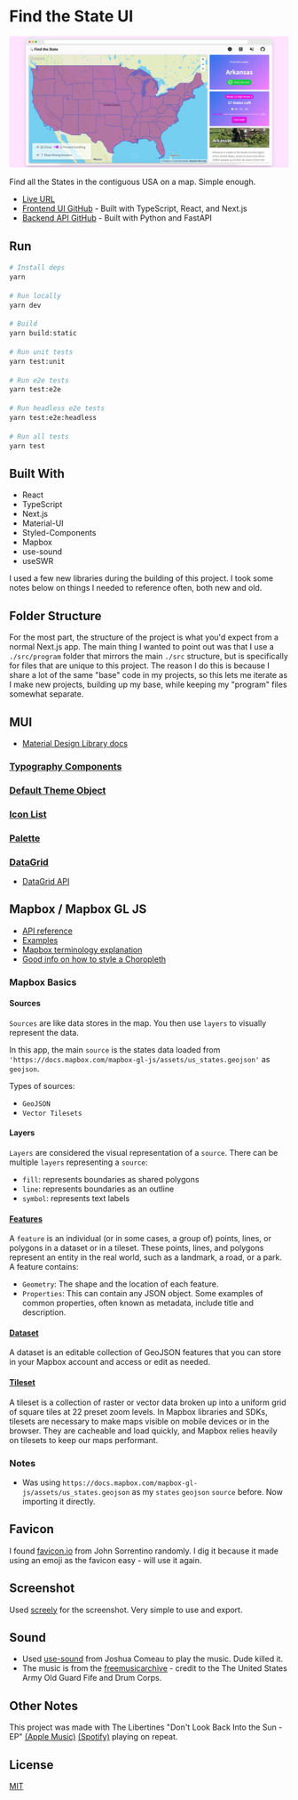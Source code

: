 # Find the State UI

[![Find the State](./public/screenshots/find-the-state.jpg)](https://find-the-state.netlify.app/)

Find all the States in the contiguous USA on a map. Simple enough.

- [Live URL](https://find-the-state.netlify.app/)
- [Frontend UI GitHub](https://github.com/johndatserakis/find-the-state-ui) - Built with TypeScript, React, and Next.js
- [Backend API GitHub](https://github.com/johndatserakis/find-the-state-api) - Built with Python and FastAPI

## Run

```bash
# Install deps
yarn

# Run locally
yarn dev

# Build
yarn build:static

# Run unit tests
yarn test:unit

# Run e2e tests
yarn test:e2e

# Run headless e2e tests
yarn test:e2e:headless

# Run all tests
yarn test
```

## Built With

- React
- TypeScript
- Next.js
- Material-UI
- Styled-Components
- Mapbox
- use-sound
- useSWR

I used a few new libraries during the building of this project. I took some notes below on things I needed to reference often, both new and old.

## Folder Structure

For the most part, the structure of the project is what you'd expect from a normal Next.js app. The main thing I wanted to point out was that I use a `./src/program` folder that mirrors the main `./src` structure, but is specifically for files that are unique to this project. The reason I do this is because I share a lot of the same "base" code in my projects, so this lets me iterate as I make new projects, building up my base, while keeping my "program" files somewhat separate.

## MUI

- [Material Design Library docs](https://material.io/components)

### [Typography Components](https://mui.com/components/typography/#component)

### [Default Theme Object](https://mui.com/customization/default-theme/?expand-path=$.typography#explore)

### [Icon List](https://mui.com/components/material-icons/)

### [Palette](https://mui.com/system/palette/#palette)

### [DataGrid](https://mui.com/components/data-grid/#mit-version)

- [DataGrid API](https://mui.com/api/data-grid/)

## Mapbox / Mapbox GL JS

- [API reference](https://docs.mapbox.com/mapbox-gl-js/api/)
- [Examples](https://docs.mapbox.com/mapbox-gl-js/example/)
- [Mapbox terminology explanation](https://stackoverflow.com/a/66379033/8014660)
- [Good info on how to style a Choropleth](https://dev.to/laney/mapbox-how-to-conditionally-style-features-based-on-covid-19-data-h78)

### Mapbox Basics

#### Sources

`Sources` are like data stores in the map. You then use `layers` to visually represent the data.

In this app, the main `source` is the states data loaded from `'https://docs.mapbox.com/mapbox-gl-js/assets/us_states.geojson'` as `geojson`.

Types of sources:

- `GeoJSON`
- `Vector Tilesets`

#### Layers

`Layers` are considered the visual representation of a `source`. There can be multiple `layers` representing a `source`:

- `fill`: represents boundaries as shared polygons
- `line`: represents boundaries as an outline
- `symbol`: represents text labels

#### [Features](https://docs.mapbox.com/help/glossary/features/)

A `feature` is an individual (or in some cases, a group of) points, lines, or polygons in a dataset or in a tileset. These points, lines, and polygons represent an entity in the real world, such as a landmark, a road, or a park. A feature contains:

- `Geometry`: The shape and the location of each feature.
- `Properties`: This can contain any JSON object. Some examples of common properties, often known as metadata, include title and description.

#### [Dataset](https://docs.mapbox.com/help/glossary/dataset/)

A dataset is an editable collection of GeoJSON features that you can store in your Mapbox account and access or edit as needed.

#### [Tileset](https://docs.mapbox.com/help/glossary/tileset/)

A tileset is a collection of raster or vector data broken up into a uniform grid of square tiles at 22 preset zoom levels. In Mapbox libraries and SDKs, tilesets are necessary to make maps visible on mobile devices or in the browser. They are cacheable and load quickly, and Mapbox relies heavily on tilesets to keep our maps performant.

### Notes

- Was using `https://docs.mapbox.com/mapbox-gl-js/assets/us_states.geojson` as my `states` `geojson` `source` before. Now importing it directly.

## Favicon

I found [favicon.io](https://favicon.io/) from John Sorrentino randomly. I dig it because it made using an emoji as the favicon easy - will use it again.

## Screenshot

Used [screely](https://www.screely.com/) for the screenshot. Very simple to use and export.

## Sound

- Used [use-sound](https://github.com/joshwcomeau/use-sound) from Joshua Comeau to play the music. Dude killed it.
- The music is from the [freemusicarchive](https://freemusicarchive.org/music/The_United_States_Army_Old_Guard_Fife_and_Drum_Corps/Celebrating_50_Years) - credit to the The United States Army Old Guard Fife and Drum Corps.

## Other Notes

This project was made with The Libertines "Don't Look Back Into the Sun - EP" [(Apple Music)](https://music.apple.com/gb/album/dont-look-back-into-the-sun-ep/259850329) [(Spotify)](https://open.spotify.com/album/4p8bvIgDBZ7eLvuflo6YhI?highlight=spotify:track:4KspXoCVJXGY1VrvEe1Hdm) playing on repeat.

## License

[MIT](http://opensource.org/licenses/MIT)

